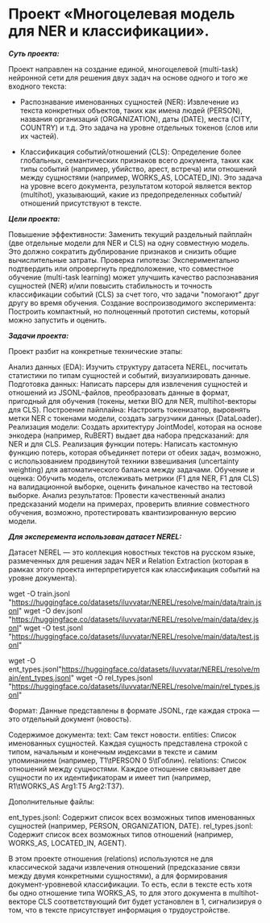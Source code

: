 # Проект «Многоцелевая модель для NER и классификации». 

***Суть проекта:***

Проект направлен на создание единой, многоцелевой (multi-task) нейронной сети для решения двух задач на основе одного и того же входного текста:

- Распознавание именованных сущностей (NER): Извлечение из текста конкретных объектов, таких как имена людей (PERSON), названия организаций (ORGANIZATION), даты (DATE), места (CITY, COUNTRY) и т.д. Это задача на уровне отдельных токенов (слов или их частей).
  
- Классификация событий/отношений (CLS): Определение более глобальных, семантических признаков всего документа, таких как типы событий (например, убийство, арест, встреча) или отношений между сущностями (например, WORKS_AS, LOCATED_IN). Это задача на уровне всего документа, результатом которой является вектор (multihot), указывающий, какие из предопределенных событий/отношений присутствуют в тексте.

***Цели проекта:***

Повышение эффективности: Заменить текущий раздельный пайплайн (две отдельные модели для NER и CLS) на одну совместную модель. Это должно сократить дублирование признаков и снизить общие вычислительные затраты.
Проверка гипотезы: Экспериментально подтвердить или опровергнуть предположение, что совместное обучение (multi-task learning) может улучшить качество распознавания сущностей (NER) и/или повысить стабильность и точность классификации событий (CLS) за счет того, что задачи "помогают" друг другу во время обучения.
Создание воспроизводимого эксперимента: Построить компактный, но полноценный прототип системы, который можно запустить и оценить.

***Задачи проекта:***

Проект разбит на конкретные технические этапы:

Анализ данных (EDA): Изучить структуру датасета NEREL, посчитать статистики по типам сущностей и событий, визуализировать данные.
Подготовка данных: Написать парсеры для извлечения сущностей и отношений из JSONL-файлов, преобразовать данные в формат, пригодный для обучения (токены, метки BIO для NER, multihot-векторы для CLS).
Построение пайплайна: Настроить токенизатор, выровнять метки NER с токенами модели, создать загрузчики данных (DataLoader).
Реализация модели: Создать архитектуру JointModel, которая на основе энкодера (например, RuBERT) выдает два набора предсказаний: для NER и для CLS.
Реализация функции потерь: Написать кастомную функцию потерь, которая объединяет потери от обеих задач, возможно, с использованием продвинутой техники взвешивания (uncertainty weighting) для автоматического баланса между задачами.
Обучение и оценка: Обучить модель, отслеживать метрики (F1 для NER, F1 для CLS) на валидационной выборке, оценить финальное качество на тестовой выборке.
Анализ результатов: Провести качественный анализ предсказаний модели на примерах, проверить влияние совместного обучения, возможно, протестировать квантизированную версию модели.

***Для эксперемента использован датасет NEREL:***

Датасет NEREL — это коллекция новостных текстов на русском языке, размеченных для решения задач NER и Relation Extraction (которая в рамках этого проекта интерпретируется как классификация событий на уровне документа).

wget -O train.jsonl "https://huggingface.co/datasets/iluvvatar/NEREL/resolve/main/data/train.jsonl"
wget -O dev.jsonl   "https://huggingface.co/datasets/iluvvatar/NEREL/resolve/main/data/dev.jsonl"
wget -O test.jsonl  "https://huggingface.co/datasets/iluvvatar/NEREL/resolve/main/data/test.jsonl"

wget -O ent_types.jsonl"https://huggingface.co/datasets/iluvvatar/NEREL/resolve/main/ent_types.jsonl"
wget -O rel_types.jsonl "https://huggingface.co/datasets/iluvvatar/NEREL/resolve/main/rel_types.jsonl" 

Формат: Данные представлены в формате JSONL, где каждая строка — это отдельный документ (новость).

Содержимое документа:
text: Сам текст новости.
entities: Список именованных сущностей. Каждая сущность представлена строкой с типом, начальным и конечным индексами в тексте и самим упоминанием (например, T1\tPERSON 0 5\tГоблин).
relations: Список отношений между сущностями. Каждое отношение связывает две сущности по их идентификаторам и имеет тип (например, R1\tWORKS_AS Arg1:T5 Arg2:T37).

Дополнительные файлы:

ent_types.jsonl: Содержит список всех возможных типов именованных сущностей (например, PERSON, ORGANIZATION, DATE).
rel_types.jsonl: Содержит список всех возможных типов отношений (например, WORKS_AS, LOCATED_IN, AGENT).

В этом проекте отношения (relations) используются не для классической задачи извлечения отношений (предсказание связи между двумя конкретными сущностями), а для формирования документ-уровневой классификации. То есть, если в тексте есть хотя бы одно отношение типа WORKS_AS, то для этого документа в multihot-векторе CLS соответствующий бит будет установлен в 1, сигнализируя о том, что в тексте присутствует информация о трудоустройстве.
